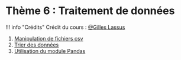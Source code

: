 # Thème 6 :  Traitement de données

!!! info "Crédits"
    Crédit du cours : [@Gilles Lassus](https://glassus.github.io/premiere_nsi/T6_Traitement_de_donnees/sommaire/)

1. [Manipulation de fichiers csv](../6.1_Manipulation_csv/cours/)
2. [Trier des données](../6.2_Trier_des_donnees/cours/)
3. [Utilisation du module Pandas](../6.3_Pandas/cours/)